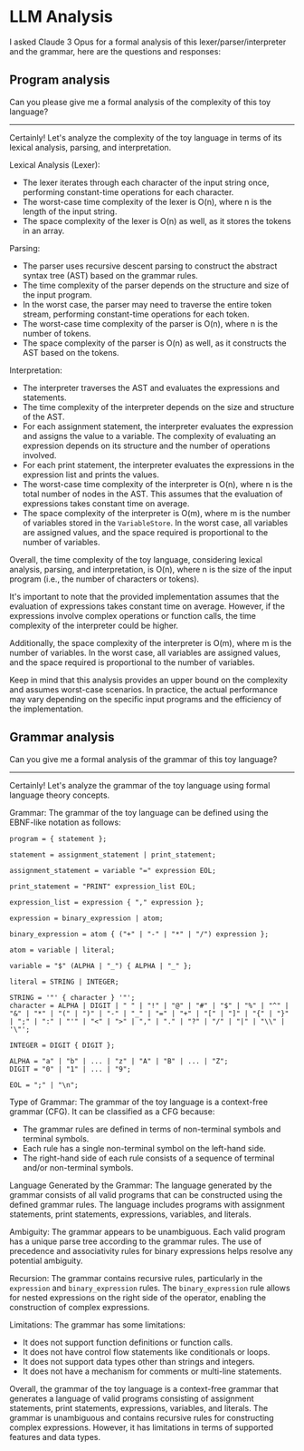# LLM Analysis

I asked Claude 3 Opus for a formal analysis of this lexer/parser/interpreter and the grammar, here are the questions and responses:

## Program analysis

Can you please give me a formal analysis of the complexity of this toy language?

---

Certainly! Let's analyze the complexity of the toy language in terms of its lexical analysis, parsing, and interpretation.

Lexical Analysis (Lexer):
- The lexer iterates through each character of the input string once, performing constant-time operations for each character.
- The worst-case time complexity of the lexer is O(n), where n is the length of the input string.
- The space complexity of the lexer is O(n) as well, as it stores the tokens in an array.

Parsing:
- The parser uses recursive descent parsing to construct the abstract syntax tree (AST) based on the grammar rules.
- The time complexity of the parser depends on the structure and size of the input program.
- In the worst case, the parser may need to traverse the entire token stream, performing constant-time operations for each token.
- The worst-case time complexity of the parser is O(n), where n is the number of tokens.
- The space complexity of the parser is O(n) as well, as it constructs the AST based on the tokens.

Interpretation:
- The interpreter traverses the AST and evaluates the expressions and statements.
- The time complexity of the interpreter depends on the size and structure of the AST.
- For each assignment statement, the interpreter evaluates the expression and assigns the value to a variable. The complexity of evaluating an expression depends on its structure and the number of operations involved.
- For each print statement, the interpreter evaluates the expressions in the expression list and prints the values.
- The worst-case time complexity of the interpreter is O(n), where n is the total number of nodes in the AST. This assumes that the evaluation of expressions takes constant time on average.
- The space complexity of the interpreter is O(m), where m is the number of variables stored in the `VariableStore`. In the worst case, all variables are assigned values, and the space required is proportional to the number of variables.

Overall, the time complexity of the toy language, considering lexical analysis, parsing, and interpretation, is O(n), where n is the size of the input program (i.e., the number of characters or tokens).

It's important to note that the provided implementation assumes that the evaluation of expressions takes constant time on average. However, if the expressions involve complex operations or function calls, the time complexity of the interpreter could be higher.

Additionally, the space complexity of the interpreter is O(m), where m is the number of variables. In the worst case, all variables are assigned values, and the space required is proportional to the number of variables.

Keep in mind that this analysis provides an upper bound on the complexity and assumes worst-case scenarios. In practice, the actual performance may vary depending on the specific input programs and the efficiency of the implementation.

## Grammar analysis

Can you give me a formal analysis of the grammar of this toy language?

---

Certainly! Let's analyze the grammar of the toy language using formal language theory concepts.

Grammar:
The grammar of the toy language can be defined using the EBNF-like notation as follows:

```ebnf
program = { statement };

statement = assignment_statement | print_statement;

assignment_statement = variable "=" expression EOL;

print_statement = "PRINT" expression_list EOL;

expression_list = expression { "," expression };

expression = binary_expression | atom;

binary_expression = atom { ("+" | "-" | "*" | "/") expression };

atom = variable | literal;

variable = "$" (ALPHA | "_") { ALPHA | "_" };

literal = STRING | INTEGER;

STRING = '"' { character } '"';
character = ALPHA | DIGIT | " " | "!" | "@" | "#" | "$" | "%" | "^" | "&" | "*" | "(" | ")" | "-" | "_" | "=" | "+" | "[" | "]" | "{" | "}" | ";" | ":" | "'" | "<" | ">" | "," | "." | "?" | "/" | "|" | "\\" | '\"';

INTEGER = DIGIT { DIGIT };

ALPHA = "a" | "b" | ... | "z" | "A" | "B" | ... | "Z";
DIGIT = "0" | "1" | ... | "9";

EOL = ";" | "\n";
```

Type of Grammar:
The grammar of the toy language is a context-free grammar (CFG). It can be classified as a CFG because:
- The grammar rules are defined in terms of non-terminal symbols and terminal symbols.
- Each rule has a single non-terminal symbol on the left-hand side.
- The right-hand side of each rule consists of a sequence of terminal and/or non-terminal symbols.

Language Generated by the Grammar:
The language generated by the grammar consists of all valid programs that can be constructed using the defined grammar rules. The language includes programs with assignment statements, print statements, expressions, variables, and literals.

Ambiguity:
The grammar appears to be unambiguous. Each valid program has a unique parse tree according to the grammar rules. The use of precedence and associativity rules for binary expressions helps resolve any potential ambiguity.

Recursion:
The grammar contains recursive rules, particularly in the `expression` and `binary_expression` rules. The `binary_expression` rule allows for nested expressions on the right side of the operator, enabling the construction of complex expressions.

Limitations:
The grammar has some limitations:
- It does not support function definitions or function calls.
- It does not have control flow statements like conditionals or loops.
- It does not support data types other than strings and integers.
- It does not have a mechanism for comments or multi-line statements.

Overall, the grammar of the toy language is a context-free grammar that generates a language of valid programs consisting of assignment statements, print statements, expressions, variables, and literals. The grammar is unambiguous and contains recursive rules for constructing complex expressions. However, it has limitations in terms of supported features and data types.